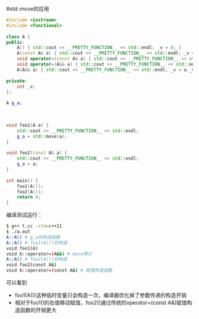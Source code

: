 #std::move的应用

```c++
#include <iostream>
#include <functional>
 
class A {
public:  
    A() { std::cout << __PRETTY_FUNCTION__ << std::endl; _v = 0; }  
    A(const A& a) { std::cout << __PRETTY_FUNCTION__ << std::endl; _v = a._v; }
    void operator=(const A& a) { std::cout << __PRETTY_FUNCTION__ << std::endl; _v = a._v; } 
    void operator=(A&& a) { std::cout << __PRETTY_FUNCTION__ << std::endl; _v = a._v; }   
    A(A&& a) { std::cout << __PRETTY_FUNCTION__ << std::endl; _v = a._v; }
 
private:
    int _v;
};
 
A g_a;
```


​         
```c++
void foo1(A a) { 
    std::cout << __PRETTY_FUNCTION__ << std::endl;
    g_a = std::move(a);
}
 
void foo2(const A& a) {
    std::cout << __PRETTY_FUNCTION__ << std::endl;
    g_a = a;
}
 
int main() {      
    foo1(A()); 
    foo2(A());          
    return 0;
}
```

编译测试运行：

```bash
$ g++ t.cc -std=c++11
$ ./a.out
A::A() # g_a的构造函数
A::A() # foo1(A())的构造
void foo1(A)
void A::operator=(A&&) # move拷贝
A::A() # foo2(A())的构造
void foo2(const A&)
void A::operator=(const A&) # 赋值构造函数
```

可以看到
* foo1(A())这种临时变量只会构造一次，编译器优化掉了参数传递的构造开销
* 相对于foo1()的右值移动赋值，foo2()通过传统的operator=(const A&)赋值构造函数的开销更大
